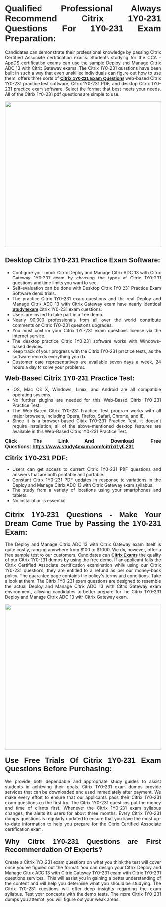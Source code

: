 <h1 style="text-align: justify;"><span style="font-family:Verdana,Geneva,sans-serif;"><strong>Qualified Professional Always Recommend Citrix 1Y0-231 Questions For 1Y0-231 Exam Preparation:</strong></span></h1>

<p style="text-align: justify;">Candidates can demonstrate their professional knowledge by passing Citrix Certified Associate certification exams. Students studying for the CCA - AppDS certification exams can use the sample Deploy and Manage Citrix ADC 13 with Citrix Gateway exams. The Citrix 1Y0-231 questions have been built in such a way that even unskilled individuals can figure out how to use them. offers three sorts of <a href="https://www.study4exam.com/citrix/1y0-231" target="_blank"><span style="font-family:Verdana,Geneva,sans-serif;"><strong>Citrix 1Y0-231 Exam Questions</strong></span></a> web-based Citrix 1Y0-231 practice test software, Citrix 1Y0-231 PDF, and desktop Citrix 1Y0-231 practice exam software. Select the format that best meets your needs. All of the Citrix 1Y0-231 pdf questions are simple to use.</p>

<p style="text-align: justify;"><a href="https://www.study4exam.com/citrix/1y0-231" target="_blank"><img alt="" src="https://www.thequestionanswers.com/wp-content/uploads/2022/02/imgpsh_fullsize_anim-1.webp" style="width: 100%; height: 470px;" /></a></p>

<h2 style="text-align: justify;"><span style="font-family:Verdana,Geneva,sans-serif;"><strong><span style="font-size:22px;">Desktop Citrix 1Y0-231 Practice Exam Software:</span></strong></span></h2>

<ul>
	<li style="text-align: justify;">Configure your mock Citrix Deploy and Manage Citrix ADC 13 with Citrix Gateway 1Y0-231 exam by choosing the types of Citrix 1Y0-231 questions and time limits you want to see.</li>
	<li style="text-align: justify;">Self-evaluation can be done with Desktop Citrix 1Y0-231 Practice Exam Software demo trials.</li>
	<li style="text-align: justify;">The practice Citrix 1Y0-231 exam questions and the real Deploy and Manage Citrix ADC 13 with Citrix Gateway exam have nearly identical <a href="https://www.study4exam.com/" target="_blank"><span style="font-family:Verdana,Geneva,sans-serif;"><strong>Study4exam</strong></span></a> Citrix 1Y0-231 exam questions.</li>
	<li style="text-align: justify;">Users are invited to take part in a free demo.</li>
	<li style="text-align: justify;">Nearly 90,000 professionals from all over the world contribute comments on Citrix 1Y0-231 questions upgrades.</li>
	<li style="text-align: justify;">You must confirm your Citrix 1Y0-231 exam questions license via the internet service.</li>
	<li style="text-align: justify;">The desktop practice Citrix 1Y0-231 software works with Windows-based devices.</li>
	<li style="text-align: justify;">Keep track of your progress with the Citrix 1Y0-231 practice tests, as the software records everything you do.</li>
	<li style="text-align: justify;">Customer care representatives are available seven days a week, 24 hours a day to solve your problems.</li>
</ul>

<p style="text-align: justify;"><strong><span style="font-size:22px;"><span style="font-family:Verdana,Geneva,sans-serif;">Web-Based Citrix 1Y0-231 Practice Test:</span></span></strong></p>

<ul>
	<li style="text-align: justify;">iOS, Mac OS X, Windows, Linux, and Android are all compatible operating systems.</li>
	<li style="text-align: justify;">No further plugins are needed for this Web-Based Citrix 1Y0-231 Practice Test.</li>
	<li style="text-align: justify;">The Web-Based Citrix 1Y0-231 Practice Test program works with all major browsers, including Opera, Firefox, Safari, Chrome, and IE.</li>
	<li style="text-align: justify;">Since it is a browser-based Citrix 1Y0-231 Practice Test, it doesn't require installation; all of the above-mentioned desktop features are available in this Web-Based Citrix 1Y0-231 Practice Test.</li>
</ul>

<p style="text-align: justify;"><span style="font-size:16px;"><span style="font-family:Tahoma,Geneva,sans-serif;"><strong>Click The Link And Download Free Questions:</strong> <strong><a href="https://www.study4exam.com/citrix/1y0-231" target="_blank">https://www.study4exam.com/citrix/1y0-231</a></strong></span></span></p>

<p style="text-align: justify;"><strong><span style="font-size:22px;"><span style="font-family:Verdana,Geneva,sans-serif;">Citrix 1Y0-231 PDF:</span></span></strong></p>

<ul>
	<li style="text-align: justify;">Users can get access to current Citrix 1Y0-231 PDF questions and answers that are both printable and portable.</li>
	<li style="text-align: justify;">Constant Citrix 1Y0-231 PDF updates in response to variations in the Deploy and Manage Citrix ADC 13 with Citrix Gateway exam syllabus.</li>
	<li style="text-align: justify;">The study from a variety of locations using your smartphones and tablets.</li>
	<li style="text-align: justify;">No installation is essential.</li>
</ul>

<h3 style="text-align: justify;"><span style="font-family:Verdana,Geneva,sans-serif;"><strong><span style="font-size:24px;">Citrix 1Y0-231 Questions - Make Your Dream Come True by Passing the 1Y0-231 Exam:</span></strong></span></h3>

<p style="text-align: justify;">The Deploy and Manage Citrix ADC 13 with Citrix Gateway exam itself is quite costly, ranging anywhere from $100 to $1000. We do, however, offer a free sample test to our customers. Candidates can <a href="https://www.study4exam.com/citrix-exams" target="_blank"><span style="font-family:Verdana,Geneva,sans-serif;"><strong>Citrix Exams</strong></span></a> the quality of our Citrix 1Y0-231 dumps by using the free demo. If an applicant fails the Citrix Certified Associate certification examination while using our Citrix 1Y0-231 questions, they are entitled to a refund as per our money-back policy. The guarantee page contains the policy's terms and conditions. Take a look at them. The Citrix 1Y0-231 exam questions are designed to resemble the actual Deploy and Manage Citrix ADC 13 with Citrix Gateway exam environment, allowing candidates to better prepare for the Citrix 1Y0-231 Deploy and Manage Citrix ADC 13 with Citrix Gateway exam.</p>

<p style="text-align: center;"><a href="https://www.study4exam.com/citrix/1y0-231" target="_blank"><img alt="" src="https://www.thequestionanswers.com/wp-content/uploads/2022/02/imgpsh_fullsize_anim.webp" style="width: 100%; height: 470px;" /></a></p>

<h4 style="text-align: justify;"><span style="font-family:Verdana,Geneva,sans-serif;"><strong><span style="font-size:24px;">Use Free Trials Of Citrix 1Y0-231 Exam Questions Before Purchasing:</span></strong></span></h4>

<p style="text-align: justify;">We provide both dependable and appropriate study guides to assist students in achieving their goals. Citrix 1Y0-231 exam dumps provide services that can be downloaded and used immediately after payment. We make every effort to ensure that our applicants pass their Citrix 1Y0-231 exam questions on the first try. The Citrix 1Y0-231 questions put the money and time of clients first. Whenever the Citrix 1Y0-231 exam syllabus changes, the alerts its users for about three months. Every Citrix 1Y0-231 dumps questions is regularly updated to ensure that you have the most up-to-date information to help you prepare for the Citrix Certified Associate certification exam.</p>

<h4 style="text-align: justify;"><strong><span style="font-family:Verdana,Geneva,sans-serif;"><span style="font-size:22px;">Why Citrix 1Y0-231 Questions are First Recommendation Of Experts?</span></span></strong></h4>

<p style="text-align: justify;">Create a Citrix 1Y0-231 exam questions on what you think the test will cover once you've figured out the format. You can design your Citrix Deploy and Manage Citrix ADC 13 with Citrix Gateway 1Y0-231 exam with Citrix 1Y0-231 questions services.  This will assist you in gaining a better understanding of the content and will help you determine what you should be studying. The Citrix 1Y0-231 questions will offer deep insights regarding the exam syllabus. Test your concepts with the demo tests. The more Citrix 1Y0-231 dumps you attempt, you will figure out your weak areas. </p>
